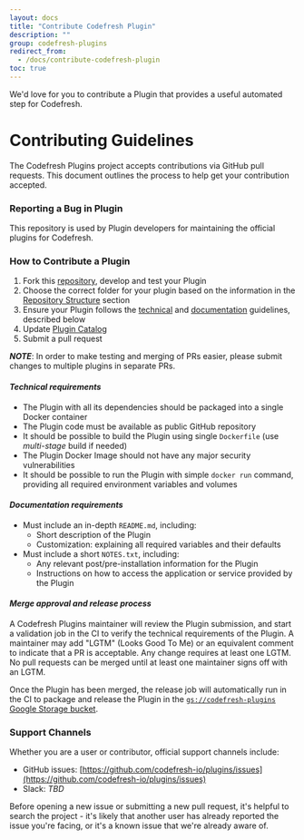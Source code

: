 ```yaml
---
layout: docs
title: "Contribute Codefresh Plugin"
description: ""
group: codefresh-plugins
redirect_from:
  - /docs/contribute-codefresh-plugin
toc: true
---
```

We'd love for you to contribute a Plugin that provides a useful automated step for Codefresh.

# Contributing Guidelines

The Codefresh Plugins project accepts contributions via GitHub pull requests. This document outlines the process to help get your contribution accepted.


### Reporting a Bug in Plugin

This repository is used by Plugin developers for maintaining the official plugins for Codefresh. 

### How to Contribute a Plugin

1. Fork this [repository](https://github.com/codefresh-io/plugins), develop and test your Plugin
2. Choose the correct folder for your plugin based on the information in the [Repository Structure](https://github.com/codefresh-io/plugins/blob/master/README.md#repository-structure) section
3. Ensure your Plugin follows the [technical](https://github.com/codefresh-io/plugins/blob/master/CONTRIBUTING.md#technical-requirements) and [documentation](https://github.com/codefresh-io/plugins/blob/master/CONTRIBUTING.md#documentation-requirements) guidelines, described below
4. Update [Plugin Catalog](https://github.com/codefresh-io/plugins/blob/master/README.md)
5. Submit a pull request

***NOTE***: In order to make testing and merging of PRs easier, please submit changes to multiple plugins in separate PRs.

#### _Technical requirements_

* The Plugin with all its dependencies should be packaged into a single Docker container
* The Plugin code must be available as public GitHub repository
* It should be possible to build the Plugin using single `Dockerfile` (use *multi-stage* build if needed)
* The Plugin Docker Image should not have any major security vulnerabilities
* It should be possible to run the Plugin with simple `docker run` command, providing all required environment variables and volumes

#### _Documentation requirements_

* Must include an in-depth `README.md`, including:
    * Short description of the Plugin
    * Customization: explaining all required variables and their defaults
* Must include a short `NOTES.txt`, including:
    * Any relevant post/pre-installation information for the Plugin
    * Instructions on how to access the application or service provided by the Plugin

#### _Merge approval and release process_

A Codefresh Plugins maintainer will review the Plugin submission, and start a validation job in the CI to verify the technical requirements of the Plugin. A maintainer may add "LGTM" (Looks Good To Me) or an equivalent comment to indicate that a PR is acceptable. Any change requires at least one LGTM. No pull requests can be merged until at least one maintainer signs off with an LGTM.

Once the Plugin has been merged, the release job will automatically run in the CI to package and release the Plugin in the [`gs://codefresh-plugins` Google Storage bucket](https://console.cloud.google.com/storage/browser/codefresh-plugins/).

### Support Channels

Whether you are a user or contributor, official support channels include:

- GitHub issues: [https://github.com/codefresh-io/plugins/issues](https://github.com/codefresh-io/plugins/issues)
- Slack: *TBD*

Before opening a new issue or submitting a new pull request, it's helpful to search the project - it's likely that another user has already reported the issue you're facing, or it's a known issue that we're already aware of.
